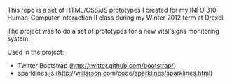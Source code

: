 This repo is a set of HTML/CSS/JS prototypes I created for my INFO 310 Human-Computer Interaction II class during my Winter 2012 term at Drexel.

The project was to do a set of prototypes for a new vital signs monitoring system.

Used in the project:

* Twitter Bootstrap (http://twitter.github.com/bootstrap/)
* sparklines.js (http://willarson.com/code/sparklines/sparklines.html)